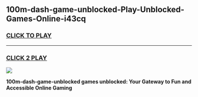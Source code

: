 
## 100m-dash-game-unblocked-Play-Unblocked-Games-Online-i43cq
<h3>
<a href="https://premium76.site?title=100m-dash-game-unblocked&ref=25A">CLICK TO PLAY</a></h3>
<hr>

<h3>
<a href="https://premium76.site?title=100m-dash-game-unblocked&ref=25A">CLICK 2 PLAY</a>
  
</h3>

<a href="https://premium76.site?title=100m-dash-game-unblocked&ref=25A"><img src="https://clearcache.store/games.png"></a>


**100m-dash-game-unblocked games unblocked: Your Gateway to Fun and Accessible Online Gaming**
